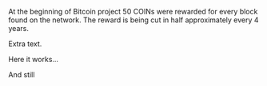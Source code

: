 At the beginning of Bitcoin project 50 COINs were rewarded for every block found on the network.
The reward is being cut in half approximately every 4 years.

Extra text.

Here it works...


And still